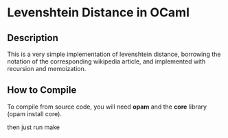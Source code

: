 # Levenshtein Distance in OCaml

## Description
This is a very simple implementation of levenshtein distance,
borrowing the notation of the corresponding wikipedia article,
and implemented with recursion and memoization.

## How to Compile

To compile from source code, you will need **opam** and
the **core** library (opam install core).

then just run
    make 

